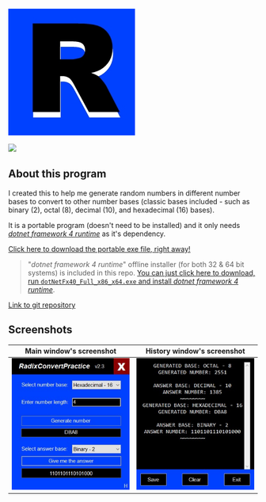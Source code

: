 [![RadixConvertPractice](./radixIcon.jpg)](https://github.com/AliAlmasi/RadixConvertPractice/releases/latest/download/RadixConvertPractice.exe)

[![](https://img.shields.io/github/v/release/alialmasi/radixconvertpractice?display_name=tag&label=Latest%20Version&labelColor=000&color=0000ff
)](https://github.com/AliAlmasi/RadixConvertPractice/releases/latest/)

## About this program

I created this to help me generate random numbers in different number bases to convert to other number bases (classic bases included - such as binary (2), octal (8), decimal (10), and hexadecimal (16) bases).

It is a portable program (doesn't need to be installed) and it only needs [*dotnet framework 4 runtime*](https://dotnet.microsoft.com/en-us/download/dotnet-framework/thank-you/net40-offline-installer) as it's dependency.

[Click here to download the portable exe file, right away!](https://github.com/AliAlmasi/RadixConvertPractice/releases/latest/download/RadixConvertPractice.exe)

> "*dotnet framework 4 runtime*" offline installer (for both 32 & 64 bit systems) is included in this repo. [You can just click here to download, run `dotNetFx40_Full_x86_x64.exe` and install *dotnet framework 4 runtime*](https://github.com/AliAlmasi/RadixConvertPractice/releases/download/2.0.0.0/dotNetFx40_Full_x86_x64.exe).

[Link to git repository](https://github.com/alialmasi/radixconvertpractice.git)

## Screenshots
<table>
  <thead>
    <tr>
      <th>Main window's screenshot</td>
      <th>History window's screenshot</td>
    </tr>
  </thead>
  <tbody>
    <tr>
      <td><img src="./screenshots/1.jpg"></th>
      <td><img src="./screenshots/2.jpg"></th>
    </tr>
  </tbody>
</table>
